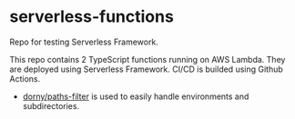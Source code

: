 # serverless-functions
Repo for testing Serverless Framework.

This repo contains 2 TypeScript functions running on AWS Lambda. They are deployed using Serverless Framework. 
CI/CD is builded using Github Actions.

- [dorny/paths-filter](https://github.com/dorny/paths-filter) is used to easily handle environments and subdirectories.